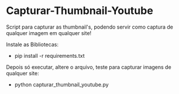 # Capturar-Thumbnail-Youtube
Script para capturar as thumbnail's, podendo servir como captura de qualquer imagem em qualquer site!


Instale as Bibliotecas:

- pip install -r requirements.txt



Depois só executar, altere o arquivo, teste para capturar imagens de qualquer site:

- python capturar_thumbnail_youtube.py

